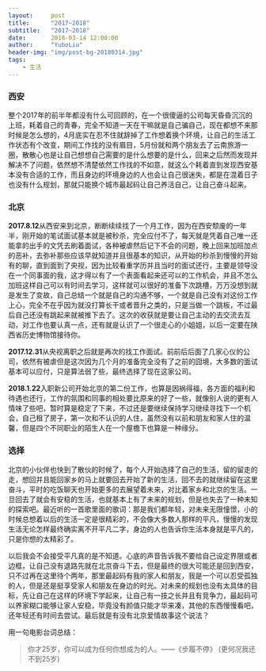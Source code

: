 ```yaml
---
layout:     post
title:      "2017~2018"
subtitle:   "2017~2018"
date:       2018-03-14 12:00:00
author:     "YuboLiu"
header-img: "img/post-bg-20180314.jpg"
tags:
    - 生活
---
```


### 西安

整个2017年的前半年都没有什么可回顾的，在一个很傻逼的公司每天昏昏沉沉的上班，耗着自己的青春，完全不知道一天在干嘛就是自己骗自己，现在都想不来那时候是怎么想的，4月底实在忍不住就辞掉了工作想着换个环境，让自己的生活工作状态有个改变，期间工作找的没有眉目，5月份就和两个朋友去了云南旅游一圈，散散心也是让自己想想自己需要的是什么想要的是什么，回来之后然而发现并解决不了问题，依然想不清楚依然工作找的不如意，就这么个耗着直到发现西安基本没有合适的工作，而且身边的环境身边的人也会让自己很迷失，都是在混着日子也没有什么规划，那就只能换个城市最起码让自己养活自己，让自己奋斗起来。

### 北京
**2017.8.12**从西安来到北京，断断续续找了一个月工作，因为在西安颓废的一年半，刚开始的笔试面试基本就是被秒杀，完全应付不了，每天就是凭着自己唯一还能拿的出手的文凭去刷着面试，各种被虐然后记下不会的问题，晚上回来加班加点的恶补，去弥补那些应该早就知道并且很基本的知识，从开始的秒杀到慢慢的开始有的聊，直到面到了央视，因为比较看重学历并且当时的面试还行，主要是领导没在一个同事面的我，这才得以有了一个表面看起来还可以的工作机会，并且不怎么加班这样自己可以有时间去学习，这样就可以很好的准备下次跳槽，万万没想到就是发生了变故，自己总结一个就是自己的沟通不够，一个就是自己没有对这份工作上心，完全不在乎因为就没打算长干或者晋升之类的，只是当做一个跳板，不过最后自己还没有跳起来就被推下去了。这次的收获就是要让自己主动的去交流去互动，对工作也要认真一点，还有就是认识了一个很走心的小姐姐，以后一定要在陕西省历史博物馆接待你。

**2017.12.31**从央视离职之后就是再次的找工作面试。前前后后面了几家心仪的公司，依然有被虐但是这次因为几个月的准备完全没有了之前的囧境，大多数的面试基本可以应付，只是算法弱了些，最终选择了现在这家公司。

**2018.1.22**入职新公司开始北京的第二份工作，也算是因祸得福，各方面的福利和待遇也还行，工作的氛围和同事的相处要比原来的好了一些，就像别人说的更有人情味了些吧，暂时算是稳定了下来，不过还是要继续保持学习继续寻找下一个机会，自己租了房子，第一次和不认识的人住，虽然没有以前和朋友和家人住的温馨，但是四个不同职业的陌生人在一个屋檐下也算是一种缘分。

### 选择

北京的小伙伴也快到了散伙的时候了，每个人开始选择了自己的生活，留的留走的走，想回并且能回家乡的马上就要回去开始了新的生活，回不去的就继续留在这里奋斗，平时的吃饭聊天也开始更多的去展望着未来，对比着家乡和北京的生活。一旦回去了就会有安稳的生活，也就基本上有了未来的规划，但是也失去了一种未知的探索吧。最近听的一首歌里面的歌词：那是我们都年轻，对未来无限憧憬，小的时候总想着以后的生活一定是很精彩的，不会像大多数人那样的平凡，慢慢的发现生活无论怎样最终确实离不开平凡二字，身边的人也告诉你生活本身就是平凡的，只是你想的太精彩了。

以后我会不会接受平凡真的是不知道。心底的声音告诉我不要给自己设定界限或者边框，让自己没有退路先就在北京奋斗下去，但是最终的很大可能还是回到西安，只不过再在这里待个两年，那里最起码有我的家人和朋友，我是一个可以忍受孤独的人，但是还是挺享受家人和朋友在身边的时光。对未来的规划也没有太具体的目标，先让自己在这样的环境下学起来，让自己有一技之长并且有竞争力，最起码可以养家糊口能够让家人安稳，毕竟没有颜值只能才华来凑，其他的东西慢慢看吧，还年轻还有时间去尝试。最后就是有没有北京爱情故事这个说法？

用一句电影台词总结：
>你才25岁，你可以成为任何你想成为的人。——《步履不停》 (更何况我还不到25岁)
